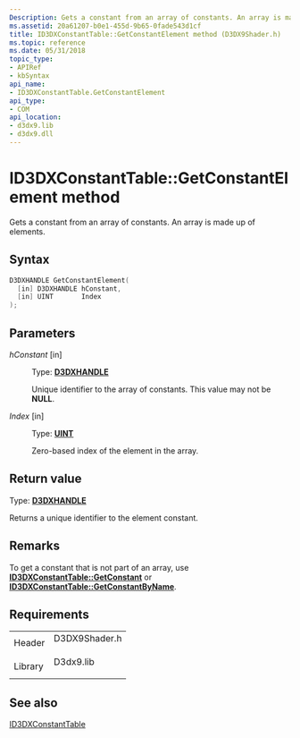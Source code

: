 ```yaml
---
Description: Gets a constant from an array of constants. An array is made up of elements.
ms.assetid: 20a61207-b0e1-455d-9b65-0fade543d1cf
title: ID3DXConstantTable::GetConstantElement method (D3DX9Shader.h)
ms.topic: reference
ms.date: 05/31/2018
topic_type: 
- APIRef
- kbSyntax
api_name: 
- ID3DXConstantTable.GetConstantElement
api_type: 
- COM
api_location: 
- d3dx9.lib
- d3dx9.dll
---
```


# ID3DXConstantTable::GetConstantElement method

Gets a constant from an array of constants. An array is made up of elements.

## Syntax


```C++
D3DXHANDLE GetConstantElement(
  [in] D3DXHANDLE hConstant,
  [in] UINT       Index
);
```



## Parameters

<dl> <dt>

*hConstant* \[in\]
</dt> <dd>

Type: **[D3DXHANDLE](dx9-graphics-reference-effects-constants.md)**

Unique identifier to the array of constants. This value may not be **NULL**.

</dd> <dt>

*Index* \[in\]
</dt> <dd>

Type: **[**UINT**](https://msdn.microsoft.com/library/Aa383751(v=VS.85).aspx)**

Zero-based index of the element in the array.

</dd> </dl>

## Return value

Type: **[D3DXHANDLE](dx9-graphics-reference-effects-constants.md)**

Returns a unique identifier to the element constant.

## Remarks

To get a constant that is not part of an array, use [**ID3DXConstantTable::GetConstant**](id3dxconstanttable--getconstant.md) or [**ID3DXConstantTable::GetConstantByName**](id3dxconstanttable--getconstantbyname.md).

## Requirements



|                    |                                                                                          |
|--------------------|------------------------------------------------------------------------------------------|
| Header<br/>  | <dl> <dt>D3DX9Shader.h</dt> </dl> |
| Library<br/> | <dl> <dt>D3dx9.lib</dt> </dl>     |



## See also

<dl> <dt>

[ID3DXConstantTable](id3dxconstanttable.md)
</dt> </dl>

 

 




